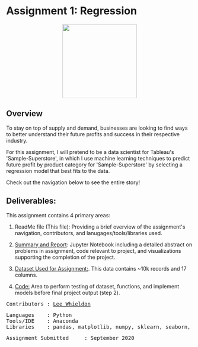 # Assignment 1: Regression
<p align="center">
<img src="https://github.com/Lwhieldon/IntroToDataAnalysis/blob/master/Images/SampleSuperstore.png?raw=true" width="200" height="200" />
</p>

## Overview

To stay on top of supply and demand, businesses are looking to find ways to better understand their future profits and success in their respective industry.

For this assignment, I will pretend to be a data scientist for Tableau's 'Sample-Superstore', in which I use machine learning techniques to predict future profit by product category for 'Sample-Superstore' by selecting a regression model that best fits to the data.

Check out the navigation below to see the entire story! 

## Deliverables:
This assignment contains 4 primary areas:

1. ReadMe file (This file): Providing a brief overview of the assignment's navigation, contributors, and lanugages/tools/libraries used.

2. <a href=https://github.com/Lwhieldon/IntroToDataAnalysis/blob/master/Assignments/Assignment%201/Summary%20Report.ipynb>Summary and Report</a>: Jupyter Notebook including a detailed abstract on problems in assignment, code relevant to project, and visualizations supporting the completion of the project.

3. <a href=https://github.com/Lwhieldon/IntroToDataAnalysis/blob/master/Assignments/Assignment%201/Sample%20-%20Superstore.csv>Dataset Used for Assignment:</a>. This data contains ~10k records and 17 columns.

4. <a href=https://github.com/Lwhieldon/IntroToDataAnalysis/blob/master/Assignments/Assignment%201/Code.ipynb>Code:</a> Area to perform testing of dataset, functions, and implement models before final project output (step 2). 

<pre>
Contributors : <a href=https://github.com/Lwhieldon>Lee Whieldon</a>
</pre>

<pre>
Languages    : Python
Tools/IDE    : Anaconda
Libraries    : pandas, matplotlib, numpy, sklearn, seaborn, io, requests
</pre>

<pre>
Assignment Submitted     : September 2020
</pre>


